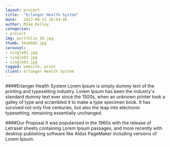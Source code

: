 ```yaml
---
layout: project
title:  "Erlanger Health System"
date:   2017-08-12 16:54:46
author: Mike Kelley
categories:
- project
img: portfolio_10.jpg
thumb: thumb02.jpg
carousel:
- single01.jpg
- single02.jpg
- single03.jpg
tagged: website, print
client: Erlanger Health System
---
```

####Erlanger Health System
Lorem Ipsum is simply dummy text of the printing and typesetting industry. Lorem Ipsum has been the industry's standard dummy text ever since the 1500s, when an unknown printer took a galley of type and scrambled it to make a type specimen book. It has survived not only five centuries, but also the leap into electronic typesetting, remaining essentially unchanged.

####Our Proposal
It was popularised in the 1960s with the release of Letraset sheets containing Lorem Ipsum passages, and more recently with desktop publishing software like Aldus PageMaker including versions of Lorem Ipsum.
